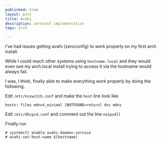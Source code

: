 ```yaml
---
published: true
layout: post
title: Avahi
description: zeroconf implementation
tags: arch

---
```


I've had issues getting avahi (zeroconfig) to work properly on my first arch install.

While I could reach other systems using `hostname.local` and they would even see my arch.local install trying to access it via the hostname would always fail.

I was, I think, finally able to make everything work properly by doing the following.

Edit `/etc/nsswitch.conf` and make the `host` line look like

	hosts: files mdns4_minimal [NOTFOUND=return] dns mdns

Edit `/etc/dhcpcd.conf` and comment out the line `noipv4ll`

Finally run

	# systemctl enable avahi-daemon.service
    # avahi-set-host-name $(hostname)
    
